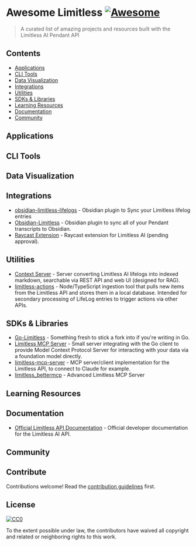 # Awesome Limitless [![Awesome](https://awesome.re/badge.svg)](https://awesome.re)

> A curated list of amazing projects and resources built with the Limitless AI Pendant API

## Contents

- [Applications](#applications)
- [CLI Tools](#cli-tools)
- [Data Visualization](#data-visualization)
- [Integrations](#integrations)
- [Utilities](#utilities)
- [SDKs & Libraries](#sdks--libraries)
- [Learning Resources](#learning-resources)
- [Documentation](#documentation)
- [Community](#community)

## Applications

## CLI Tools

## Data Visualization

## Integrations

- [obsidian-limitless-lifelogs](https://github.com/Maclean-D/obsidian-limitless-lifelogs) - Obsidian plugin to Sync your Limitless lifelog entries
- [Obsidian-Limitless](https://github.com/skryl/obsidian-limitless) - Obsidian plugin to sync all of your Pendant transcripts to Obsidian.
- [Raycast Extension](https://github.com/raycast/extensions/pull/17939) - Raycast extension for Limitless AI (pending approval).

## Utilities

- [Context Server](https://github.com/Maclean-D/context-server) - Server converting Limitless AI lifelogs into indexed markdown, searchable via REST API and web UI (designed for RAG).
- [limitless-actions](https://github.com/pricebaldwin/limitless-actions) - Node/TypeScript ingestion tool that pulls new items from the Limitless API and stores them in a local database. Intended for secondary processing of LifeLog entries to trigger actions via other APIs.

## SDKs & Libraries

- [Go-Limitless](https://github.com/kmesiab/go-limitless) - Something fresh to stick a fork into if you're writing in Go.
- [Limitless MCP Server](https://gist.github.com/kmesiab/b6614b3a10fe4118e5a3d015127fed6f) - Small server integrating with the Go client to provide Model Context Protocol Server for interacting with your data via a foundation model directly.
- [limitless-mcp-server](https://github.com/manueltarouca/limitless-mcp-server) - MCP server/client implementation for the Limitless API, to connect to Claude for example.
- [limitless_bettermcp](https://github.com/199-biotechnologies/limitless-bettermcp) - Advanced Limitless MCP Server 


## Learning Resources

## Documentation

- [Official Limitless API Documentation](https://www.limitless.ai/developers) - Official developer documentation for the Limitless AI API.

## Community

## Contribute

Contributions welcome! Read the [contribution guidelines](contributing.md) first.

## License

[![CC0](https://mirrors.creativecommons.org/presskit/buttons/88x31/svg/cc-zero.svg)](https://creativecommons.org/publicdomain/zero/1.0)

To the extent possible under law, the contributors have waived all copyright and related or neighboring rights to this work. 
